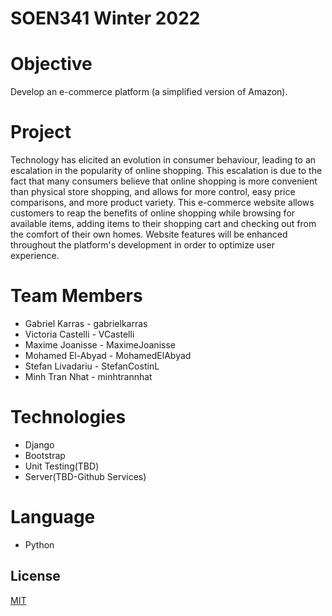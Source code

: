 # SOEN341 Winter 2022

# Objective
Develop an e-commerce platform (a simplified version of Amazon).

# Project
Technology has elicited an evolution in consumer behaviour, leading to an escalation in the popularity of online shopping. This escalation is due to the fact that many consumers believe that online shopping is more convenient than physical store shopping, and allows for more control, easy price comparisons, and more product variety. This e-commerce website allows customers to reap the benefits of online shopping while browsing for available items, adding items to their shopping cart and checking out from the comfort of their own homes. Website features will be enhanced throughout the platform's development in order to optimize user experience. 

# Team Members
- Gabriel Karras - gabrielkarras
- Victoria Castelli - VCastelli
- Maxime Joanisse - MaximeJoanisse
- Mohamed El-Abyad - MohamedElAbyad
- Stefan Livadariu - StefanCostinL
- Minh Tran Nhat - minhtrannhat

# Technologies
- Django
- Bootstrap
- Unit Testing(TBD)
- Server(TBD-Github Services)

# Language 
- Python

## License
[MIT](https://choosealicense.com/licenses/mit/)
